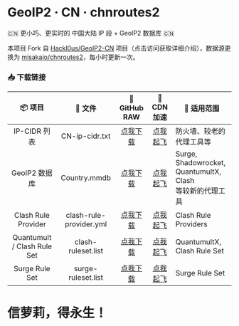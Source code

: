 # GeoIP2 · CN · chnroutes2
🇨🇳 更小巧、更实时的 中国大陆 IP 段 + GeoIP2 数据库 🇨🇳

本项目 Fork 自 [Hackl0us/GeoIP2-CN](https://github.com/Hackl0us/GeoIP2-CN) 项目（点击访问获取详细介绍），数据源更换为 [misakaio/chnroutes2](https://github.com/misakaio/chnroutes2)，每小时更新一次。

### 📥 下载链接
| 📦 项目 | 📃 文件 | 🐙 GitHub RAW | 🚀 CDN 加速 | 🔧 适用范围
|  :--:  |  :--:  |     :--:     |     :--:    | ---- |
| IP-CIDR 列表 | CN-ip-cidr.txt | [点我下载](https://github.com/soffchen/GeoIP2-CN/raw/release/CN-ip-cidr.txt) | [点我起飞](https://cdn.jsdelivr.net/gh/soffchen/GeoIP2-CN@release/CN-ip-cidr.txt) | 防火墙、较老的代理工具等 | 
| GeoIP2 数据库 | Country.mmdb | [点我下载](https://github.com/soffchen/GeoIP2-CN/raw/release/Country.mmdb) | [点我起飞](https://cdn.jsdelivr.net/gh/soffchen/GeoIP2-CN@release/Country.mmdb) | Surge, Shadowrocket,<br>QuantumultX, Clash<br>等较新的代理工具|
| Clash Rule Provider | clash-rule-provider.yml | [点我下载](https://github.com/soffchen/GeoIP2-CN/raw/release/clash-rule-provider.yml) | [点我起飞](https://cdn.jsdelivr.net/gh/soffchen/GeoIP2-CN@release/clash-rule-provider.yml) | Clash Rule Providers|
| Quantumult / Clash Rule Set  | clash-ruleset.list | [点我下载](https://github.com/soffchen/GeoIP2-CN/raw/release/clash-ruleset.list) | [点我起飞](https://cdn.jsdelivr.net/gh/soffchen/GeoIP2-CN@release/clash-ruleset.list) | QuantumultX, Clash Rule Set |
| Surge Rule Set | surge-ruleset.list | [点我下载](https://github.com/soffchen/GeoIP2-CN/raw/release/surge-ruleset.list) | [点我起飞](https://cdn.jsdelivr.net/gh/soffchen/GeoIP2-CN@release/surge-ruleset.list) | Surge Rule Set |

# 信萝莉，得永生！
